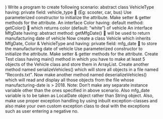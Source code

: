 ) Write a program to create following scenario:
abstract class VehicleType having:
private field: vehicle_type  (Eg: scooter, car, bus)
Use parameterized constructor to initialize the attribute. Make setter & getter methods for
the attribute.
An interface Color having:
default method: getColor()  which returns color (default: “white”) of vehicle
An interface MfgDate having:
abstract method: getMfgDate()  will be used to return manufacturing date of vehicle
Now create a class Vehicle which inherits MfgDate, Color & VehicleType and having:
private field: mfg_date  to store the manufacturing date of vehicle
Use parameterized constructor to initialize the attribute. Make setter & getter methods for
the attribute.
Create Test class having main() method in which you have to make at least 5 objects of the
Vehicle class and store them in ArrayList. Create another method named serializeVehicles() 
which will store all objects in a file named “Records.txt”. Now make another method named
deserializeVehicles() which will read and display all those objects from the file whose
manufacturing-date is > 2018.
Note: Don’t make any separate instance variable other than the ones specified in above
scenario. Also mfg_date variable is to be taken as LocalDate object rather than String
object. Also, make use proper exception handling by using inbuilt exception-classes and
also make your own custom exception class to deal with the exceptions such as user
entering a negative no.
